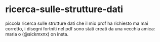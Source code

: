 # ricerca-sulle-strutture-dati
piccola ricerca sulle strutture dati che il mio prof ha richiesto ma mai corretto, i disegni fortniti nel pdf sono stati creati da una vecchia amica:
maria o (@sickmxnx) on insta.

